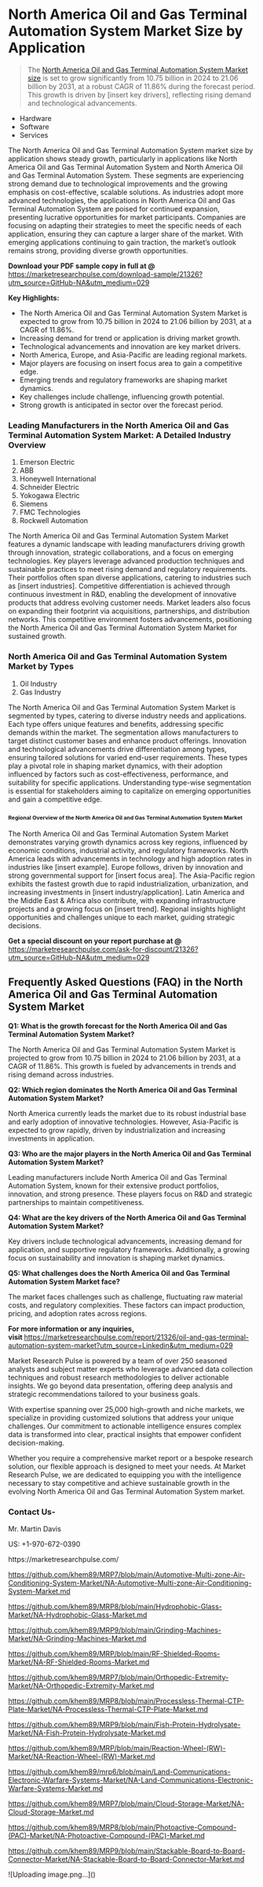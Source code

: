 <h1>North America Oil and Gas Terminal Automation System Market&nbsp;Size by Application</h1><blockquote><p>The <a href="https://marketresearchpulse.com/download-sample/21326?utm_source=GitHub-NA&amp;utm_medium=029">North America Oil and Gas Terminal Automation System Market size</a> is set to grow significantly from 10.75 billion in 2024 to 21.06 billion by 2031, at a robust CAGR of 11.86% during the forecast period. This growth is driven by [insert key drivers], reflecting rising demand and technological advancements.</p></blockquote><ul><li>Hardware<li> Software<li> Services</li></ul><p>The North America Oil and Gas Terminal Automation System market size by application shows steady growth, particularly in applications like North America Oil and Gas Terminal Automation System and North America Oil and Gas Terminal Automation System. These segments are experiencing strong demand due to technological improvements and the growing emphasis on cost-effective, scalable solutions. As industries adopt more advanced technologies, the applications in North America Oil and Gas Terminal Automation System are poised for continued expansion, presenting lucrative opportunities for market participants. Companies are focusing on adapting their strategies to meet the specific needs of each application, ensuring they can capture a larger share of the market. With emerging applications continuing to gain traction, the market’s outlook remains strong, providing diverse growth opportunities.</p><p><strong>Download your PDF sample copy in full at @ </strong><a href="https://marketresearchpulse.com/download-sample/21326?utm_source=GitHub-NA&amp;utm_medium=029">https://marketresearchpulse.com/download-sample/21326?utm_source=GitHub-NA&amp;utm_medium=029</a></p><p><strong>Key Highlights: </strong></p><ul><li>The North America Oil and Gas Terminal Automation System Market is expected to grow from 10.75 billion in 2024 to 21.06 billion by 2031, at a CAGR of 11.86%.</li><li>Increasing demand for trend or application is driving market growth.</li><li>Technological advancements and innovation are key market drivers.</li><li>North America, Europe, and Asia-Pacific are leading regional markets.</li><li>Major players are focusing on insert focus area to gain a competitive edge.</li><li>Emerging trends and regulatory frameworks are shaping market dynamics.</li><li>Key challenges include challenge, influencing growth potential.</li><li>Strong growth is anticipated in sector over the forecast period.</li></ul><h3>Leading Manufacturers in the North America Oil and Gas Terminal Automation System Market: A Detailed Industry Overview</h3><ol><li>Emerson Electric</li><li>ABB</li><li>Honeywell International</li><li>Schneider Electric</li><li>Yokogawa Electric</li><li>Siemens</li><li>FMC Technologies</li><li>Rockwell Automation</li></ol><div class="flex max-w-full flex-col flex-grow"><div class="min-h-8 text-message flex w-full flex-col items-end gap-2 whitespace-normal break-words [.text-message+&amp;]:mt-5" dir="auto" data-message-author-role="assistant" data-message-id="fd8432e4-4910-450d-b182-61b7bfb0a01f" data-message-model-slug="gpt-4o"><div class="flex w-full flex-col gap-1 empty:hidden first:pt-[3px]"><div class="markdown prose w-full break-words dark:prose-invert light"><p>The North America Oil and Gas Terminal Automation System Market features a dynamic landscape with leading manufacturers driving growth through innovation, strategic collaborations, and a focus on emerging technologies. Key players leverage advanced production techniques and sustainable practices to meet rising demand and regulatory requirements. Their portfolios often span diverse applications, catering to industries such as [insert industries]. Competitive differentiation is achieved through continuous investment in R&amp;D, enabling the development of innovative products that address evolving customer needs. Market leaders also focus on expanding their footprint via acquisitions, partnerships, and distribution networks. This competitive environment fosters advancements, positioning the North America Oil and Gas Terminal Automation System Market for sustained growth.</p></div></div></div></div><h3>North America Oil and Gas Terminal Automation System Market by Types</h3><ol><li>Oil Industry<li> Gas Industry</li></ol><div class="flex max-w-full flex-col flex-grow"><div class="min-h-8 text-message flex w-full flex-col items-end gap-2 whitespace-normal break-words [.text-message+&amp;]:mt-5" dir="auto" data-message-author-role="assistant" data-message-id="084470be-0bb7-4664-bddf-5156b4f41249" data-message-model-slug="gpt-4o-mini"><div class="flex w-full flex-col gap-1 empty:hidden first:pt-[3px]"><div class="markdown prose w-full break-words dark:prose-invert light"><p>The North America Oil and Gas Terminal Automation System Market is segmented by types, catering to diverse industry needs and applications. Each type offers unique features and benefits, addressing specific demands within the market. The segmentation allows manufacturers to target distinct customer bases and enhance product offerings. Innovation and technological advancements drive differentiation among types, ensuring tailored solutions for varied end-user requirements. These types play a pivotal role in shaping market dynamics, with their adoption influenced by factors such as cost-effectiveness, performance, and suitability for specific applications. Understanding type-wise segmentation is essential for stakeholders aiming to capitalize on emerging opportunities and gain a competitive edge.</p></div></div></div></div><h3><span style="font-size: 11px;">Regional Overview of the North America Oil and Gas Terminal Automation System Market</span></h3><div class="flex max-w-full flex-col flex-grow"><div class="min-h-8 text-message flex w-full flex-col items-end gap-2 whitespace-normal break-words [.text-message+&amp;]:mt-5" dir="auto" data-message-author-role="assistant" data-message-id="e9038762-ce64-4e30-91c9-9bd413514231" data-message-model-slug="gpt-4o-mini"><div class="flex w-full flex-col gap-1 empty:hidden first:pt-[3px]"><div class="markdown prose w-full break-words dark:prose-invert light"><p>The North America Oil and Gas Terminal Automation System Market demonstrates varying growth dynamics across key regions, influenced by economic conditions, industrial activity, and regulatory frameworks. North America leads with advancements in technology and high adoption rates in industries like [insert example]. Europe follows, driven by innovation and strong governmental support for [insert focus area]. The Asia-Pacific region exhibits the fastest growth due to rapid industrialization, urbanization, and increasing investments in [insert industry/application]. Latin America and the Middle East &amp; Africa also contribute, with expanding infrastructure projects and a growing focus on [insert trend]. Regional insights highlight opportunities and challenges unique to each market, guiding strategic decisions.</p></div></div></div></div><p><strong>Get a special discount on your report purchase at @ </strong><a href="https://marketresearchpulse.com/ask-for-discount/21326?utm_source=GitHub-NA&amp;utm_medium=029">https://marketresearchpulse.com/ask-for-discount/21326?utm_source=GitHub-NA&amp;utm_medium=029</a></p><h2>Frequently Asked Questions (FAQ) in the North America Oil and Gas Terminal Automation System Market</h2><p><strong>Q1: What is the growth forecast for the North America Oil and Gas Terminal Automation System Market?</strong></p><p>The North America Oil and Gas Terminal Automation System Market is projected to grow from 10.75 billion in 2024 to 21.06 billion by 2031, at a CAGR of 11.86%. This growth is fueled by advancements in trends and rising demand across industries.</p><p><strong>Q2: Which region dominates the North America Oil and Gas Terminal Automation System Market?</strong></p><p>North America currently leads the market due to its robust industrial base and early adoption of innovative technologies. However, Asia-Pacific is expected to grow rapidly, driven by industrialization and increasing investments in application.</p><p><strong>Q3: Who are the major players in the North America Oil and Gas Terminal Automation System Market?</strong></p><p>Leading manufacturers include North America Oil and Gas Terminal Automation System, known for their extensive product portfolios, innovation, and strong presence. These players focus on R&amp;D and strategic partnerships to maintain competitiveness.</p><p><strong>Q4: What are the key drivers of the North America Oil and Gas Terminal Automation System Market?</strong></p><p>Key drivers include technological advancements, increasing demand for application, and supportive regulatory frameworks. Additionally, a growing focus on sustainability and innovation is shaping market dynamics.</p><p><strong>Q5: What challenges does the North America Oil and Gas Terminal Automation System Market face?</strong></p><p>The market faces challenges such as challenge, fluctuating raw material costs, and regulatory complexities. These factors can impact production, pricing, and adoption rates across regions.</p><p><strong>For more information or any inquiries, visit&nbsp;</strong><a href="https://marketresearchpulse.com/report/21326/oil-and-gas-terminal-automation-system-market?utm_source=Linkedin&utm_medium=029">https://marketresearchpulse.com/report/21326/oil-and-gas-terminal-automation-system-market?utm_source=Linkedin&utm_medium=029</a></p><p>Market Research Pulse is powered by a team of over 250 seasoned analysts and subject matter experts who leverage advanced data collection techniques and robust research methodologies to deliver actionable insights. We go beyond data presentation, offering deep analysis and strategic recommendations tailored to your business goals.</p><p>With expertise spanning over 25,000 high-growth and niche markets, we specialize in providing customized solutions that address your unique challenges. Our commitment to actionable intelligence ensures complex data is transformed into clear, practical insights that empower confident decision-making.</p><p>Whether you require a comprehensive market report or a bespoke research solution, our flexible approach is designed to meet your needs. At Market Research Pulse, we are dedicated to equipping you with the intelligence necessary to stay competitive and achieve sustainable growth in the evolving North America Oil and Gas Terminal Automation System market.</p><h3><strong>Contact Us-</strong></h3><p>Mr. Martin Davis</p><p>US: +1-970-672-0390</p><p>https://marketresearchpulse.com/</p><p><a href="https://github.com/khem89/MRP7/blob/main/Automotive-Multi-zone-Air-Conditioning-System-Market/NA-Automotive-Multi-zone-Air-Conditioning-System-Market.md">https://github.com/khem89/MRP7/blob/main/Automotive-Multi-zone-Air-Conditioning-System-Market/NA-Automotive-Multi-zone-Air-Conditioning-System-Market.md</a></p><p><a href="https://github.com/khem89/MRP8/blob/main/Hydrophobic-Glass-Market/NA-Hydrophobic-Glass-Market.md">https://github.com/khem89/MRP8/blob/main/Hydrophobic-Glass-Market/NA-Hydrophobic-Glass-Market.md</a></p><p><a href="https://github.com/khem89/MRP9/blob/main/Grinding-Machines-Market/NA-Grinding-Machines-Market.md">https://github.com/khem89/MRP9/blob/main/Grinding-Machines-Market/NA-Grinding-Machines-Market.md</a></p><p><a href="https://github.com/khem89/MRP/blob/main/RF-Shielded-Rooms-Market/NA-RF-Shielded-Rooms-Market.md">https://github.com/khem89/MRP/blob/main/RF-Shielded-Rooms-Market/NA-RF-Shielded-Rooms-Market.md</a></p><p><a href="https://github.com/khem89/MRP7/blob/main/Orthopedic-Extremity-Market/NA-Orthopedic-Extremity-Market.md">https://github.com/khem89/MRP7/blob/main/Orthopedic-Extremity-Market/NA-Orthopedic-Extremity-Market.md</a></p><p><a href="https://github.com/khem89/MRP8/blob/main/Processless-Thermal-CTP-Plate-Market/NA-Processless-Thermal-CTP-Plate-Market.md">https://github.com/khem89/MRP8/blob/main/Processless-Thermal-CTP-Plate-Market/NA-Processless-Thermal-CTP-Plate-Market.md</a></p><p><a href="https://github.com/khem89/MRP9/blob/main/Fish-Protein-Hydrolysate-Market/NA-Fish-Protein-Hydrolysate-Market.md">https://github.com/khem89/MRP9/blob/main/Fish-Protein-Hydrolysate-Market/NA-Fish-Protein-Hydrolysate-Market.md</a></p><p><a href="https://github.com/khem89/MRP/blob/main/Reaction-Wheel-(RW)-Market/NA-Reaction-Wheel-(RW)-Market.md">https://github.com/khem89/MRP/blob/main/Reaction-Wheel-(RW)-Market/NA-Reaction-Wheel-(RW)-Market.md</a></p><p><a href="https://github.com/khem89/mrp6/blob/main/Land-Communications-Electronic-Warfare-Systems-Market/NA-Land-Communications-Electronic-Warfare-Systems-Market.md">https://github.com/khem89/mrp6/blob/main/Land-Communications-Electronic-Warfare-Systems-Market/NA-Land-Communications-Electronic-Warfare-Systems-Market.md</a></p><p><a href="https://github.com/khem89/MRP7/blob/main/Cloud-Storage-Market/NA-Cloud-Storage-Market.md">https://github.com/khem89/MRP7/blob/main/Cloud-Storage-Market/NA-Cloud-Storage-Market.md</a></p><p><a href="https://github.com/khem89/MRP8/blob/main/Photoactive-Compound-(PAC)-Market/NA-Photoactive-Compound-(PAC)-Market.md">https://github.com/khem89/MRP8/blob/main/Photoactive-Compound-(PAC)-Market/NA-Photoactive-Compound-(PAC)-Market.md</a></p><p><a href="https://github.com/khem89/MRP9/blob/main/Stackable-Board-to-Board-Connector-Market/NA-Stackable-Board-to-Board-Connector-Market.md">https://github.com/khem89/MRP9/blob/main/Stackable-Board-to-Board-Connector-Market/NA-Stackable-Board-to-Board-Connector-Market.md</a></p>
![Uploading image.png…]()
